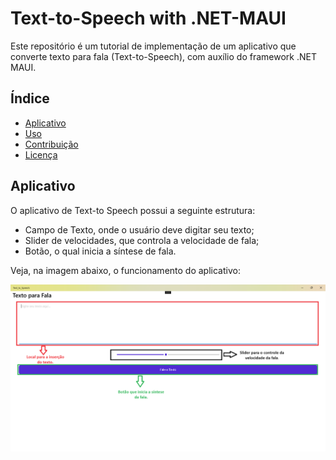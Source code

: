 # Text-to-Speech with .NET-MAUI

Este repositório é um tutorial de implementação de um aplicativo que converte texto para fala (Text-to-Speech), com auxílio do framework .NET MAUI.

## Índice
- [Aplicativo](#Aplicativo)
- [Uso](#uso)
- [Contribuição](#contribuição)
- [Licença](#licença)

## Aplicativo
O aplicativo de Text-to Speech possui a seguinte estrutura:
  - Campo de Texto, onde o usuário deve digitar seu texto;
  - Slider de velocidades, que controla a velocidade de fala;
  - Botão, o qual inicia a síntese de fala.

Veja, na imagem abaixo, o funcionamento do aplicativo:

![Imagem Tutorial](Text_to_Speech_App.png)

